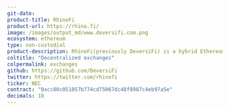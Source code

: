 ```yaml
---
git-date:
product-title: RhinoFi
product-url: https://rhino.fi/
image: /images/output_md/www.deversifi.com.png
ecosystem: ethereum
type: non-custodial
product-description: RhinoFi(previously DeversiFi) is a hybrid Ethereum exchange platform providing access to spot trading, margin trading, P2P funding & decentralized trading. [DeversiFi - interview with CEO and founder, Will Harborne](/deversifi).
coltitle: "Decentralized exchanges"
colpermalink: exchanges
github: https://github.com/DeversiFi
twitter: https://twitter.com/rhinofi
ticker: NEC
contract: "0xcc80c051057b774cd75067dc48f8987c4eb97a5e"
decimals: 18
---
```


